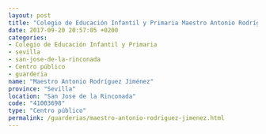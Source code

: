 ```yaml
---
layout: post
title: "Colegio de Educación Infantil y Primaria Maestro Antonio Rodríguez Jiménez"
date: 2017-09-20 20:57:05 +0200
categories:
- Colegio de Educación Infantil y Primaria
- sevilla
- san-jose-de-la-rinconada
- Centro público
- guarderia
name: "Maestro Antonio Rodríguez Jiménez"
province: "Sevilla"
location: "San Jose de la Rinconada"
code: "41003698"
type: "Centro público"
permalink: /guarderias/maestro-antonio-rodriguez-jimenez.html
---
```

